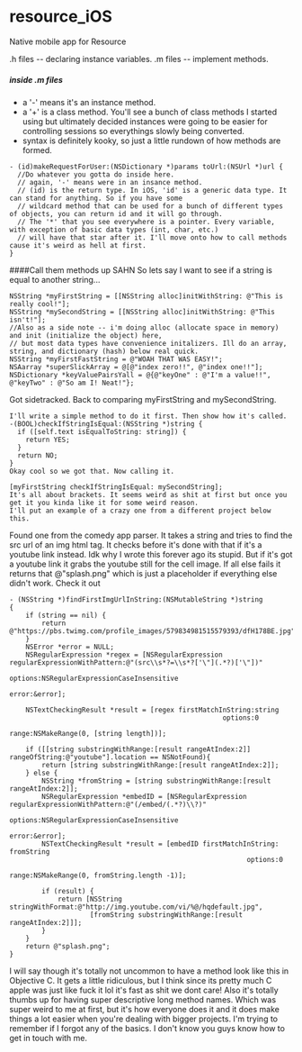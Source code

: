 # resource_iOS
Native mobile app for Resource

.h files -- declaring instance variables.
.m files -- implement methods.
##### inside .m files
* a '-' means it's an instance method.
* a '+' is a class method. You'll see a bunch of class methods I started using but ultimately decided instances were
going to be easier for controlling sessions so everythings slowly being converted.
* syntax is definitely kooky, so just a little rundown of how methods are formed. 
```
- (id)makeRequestForUser:(NSDictionary *)params toUrl:(NSUrl *)url {
  //Do whatever you gotta do inside here.
  // again, '-' means were in an insance method.
  // (id) is the return type. In iOS, 'id' is a generic data type. It can stand for anything. So if you have some
  // wildcard method that can be used for a bunch of different types of objects, you can return id and it will go through.
  // The '*' that you see everywhere is a pointer. Every variable, with exception of basic data types (int, char, etc.)
  // will have that star after it. I'll move onto how to call methods cause it's weird as hell at first.
}
```

####Call them methods up SAHN
So lets say I want to see if a string is equal to another string...
```
NSString *myFirstString = [[NSString alloc]initWithString: @"This is really cool!"];
NSString *mySecondString = [[NSString alloc]initWithString: @"This isn't!"];
//Also as a side note -- i'm doing alloc (allocate space in memory) and init (initialize the object) here,
// but most data types have convenience initalizers. Ill do an array, string, and dictionary (hash) below real quick.
NSString *myFirstFastString = @"WOAH THAT WAS EASY!";
NSAarray *superSlickArray = @[@"index zero!!", @"index one!!"];
NSDictionary *keyValuePairsYall = @{@"keyOne" : @"I'm a value!!", @"keyTwo" : @"So am I! Neat!"};
```
Got sidetracked. Back to comparing myFirstString and mySecondString.
```
I'll write a simple method to do it first. Then show how it's called.
-(BOOL)checkIfStringIsEqual:(NSString *)string {
  if ([self.text isEqualToString: string]) {
    return YES;
  }
  return NO;
}
Okay cool so we got that. Now calling it.

[myFirstString checkIfStringIsEqual: mySecondString];
It's all about brackets. It seems weird as shit at first but once you get it you kinda like it for some weird reason.
I'll put an example of a crazy one from a different project below this.
```
Found one from the comedy app parser. It takes a string and tries to find the src url of an img html tag.
It checks before it's done with that if it's a youtube link instead. Idk why I wrote this forever ago its stupid.
But if it's got a youtube link it grabs the youtube still for the cell image. If all else fails it returns that @"splash.png"
which is just a placeholder if everything else didn't work. Check it out

```
- (NSString *)findFirstImgUrlInString:(NSMutableString *)string
{
    if (string == nil) {
        return @"https://pbs.twimg.com/profile_images/579834981515579393/dfH178BE.jpg";
    }
    NSError *error = NULL;
    NSRegularExpression *regex = [NSRegularExpression regularExpressionWithPattern:@"(src\\s*?=\\s*?['\"](.*?)['\"])"
                                                                           options:NSRegularExpressionCaseInsensitive
                                                                             error:&error];
    
    NSTextCheckingResult *result = [regex firstMatchInString:string
                                                     options:0
                                                       range:NSMakeRange(0, [string length])];
    
    if ([[string substringWithRange:[result rangeAtIndex:2]] rangeOfString:@"youtube"].location == NSNotFound){
        return [string substringWithRange:[result rangeAtIndex:2]];
    } else {
        NSString *fromString = [string substringWithRange:[result rangeAtIndex:2]];
        NSRegularExpression *embedID = [NSRegularExpression regularExpressionWithPattern:@"(/embed/(.*?)\\?)"
                                                                                 options:NSRegularExpressionCaseInsensitive
                                                                                   error:&error];
        NSTextCheckingResult *result = [embedID firstMatchInString: fromString
                                                           options:0
                                                             range:NSMakeRange(0, fromString.length -1)];
        
        if (result) {
            return [NSString stringWithFormat:@"http://img.youtube.com/vi/%@/hqdefault.jpg",
                    [fromString substringWithRange:[result rangeAtIndex:2]]];
        }
    }
    return @"splash.png";
}
```
I will say though it's totally not uncommon to have a method look like this in Objective C. It gets a little ridiculous,
but I think since its pretty much C apple was just like fuck it lol it's fast as shit we dont care!
Also it's totally thumbs up for having super descriptive long method names. Which was super weird to me at first, but it's how
everyone does it and it does make things a lot easier when you're dealing with bigger projects.
I'm trying to remember if I forgot any of the basics. I don't know you guys know how to get in touch with me.








